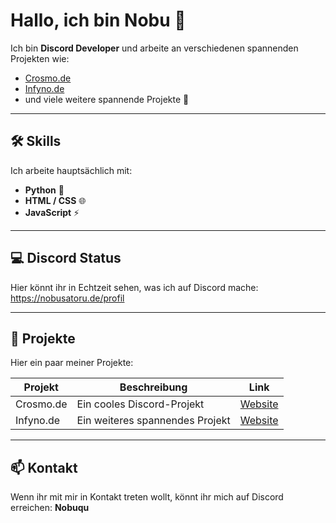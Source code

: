 # Hallo, ich bin Nobu 👋

Ich bin **Discord Developer** und arbeite an verschiedenen spannenden Projekten wie:

- [Crosmo.de](https://crosmo.de)
- [Infyno.de](https://infyno.de)
- und viele weitere spannende Projekte 🚀

---

## 🛠️ Skills
Ich arbeite hauptsächlich mit:  

- **Python** 🐍  
- **HTML / CSS** 🌐  
- **JavaScript** ⚡  

---

## 💻 Discord Status
Hier könnt ihr in Echtzeit sehen, was ich auf Discord mache:  
https://nobusatoru.de/profil

---

## 🔗 Projekte
Hier ein paar meiner Projekte:  

| Projekt       | Beschreibung                      | Link                        |
|---------------|----------------------------------|----------------------------|
| Crosmo.de     | Ein cooles Discord-Projekt       | [Website](https://crosmo.de) |
| Infyno.de     | Ein weiteres spannendes Projekt  | [Website](https://infyno.de) |

---

## 📫 Kontakt
Wenn ihr mit mir in Kontakt treten wollt, könnt ihr mich auf Discord erreichen: **Nobuqu**
